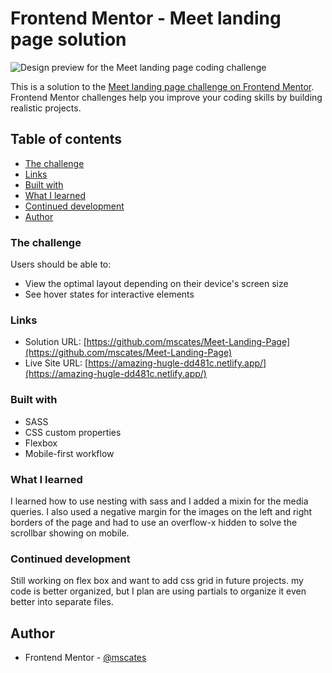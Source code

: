 # Frontend Mentor - Meet landing page solution

![Design preview for the Meet landing page coding challenge](./Screenshot-Meet-Landing.jpg)

This is a solution to the [Meet landing page challenge on Frontend Mentor](https://www.frontendmentor.io/challenges/meet-landing-page-rbTDS6OUR). Frontend Mentor challenges help you improve your coding skills by building realistic projects.

## Table of contents

- [The challenge](#the-challenge)
- [Links](#links)
- [Built with](#built-with)
- [What I learned](#what-i-learned)
- [Continued development](#continued-development)
- [Author](#author)

### The challenge

Users should be able to:

- View the optimal layout depending on their device's screen size
- See hover states for interactive elements

### Links

- Solution URL: [https://github.com/mscates/Meet-Landing-Page](https://github.com/mscates/Meet-Landing-Page)
- Live Site URL: [https://amazing-hugle-dd481c.netlify.app/](https://amazing-hugle-dd481c.netlify.app/)

### Built with

- SASS
- CSS custom properties
- Flexbox
- Mobile-first workflow

### What I learned

I learned how to use nesting with sass and I added a mixin for the media queries. I also used a negative margin for the images on the left and right borders of the page and had to use an overflow-x hidden to solve the scrollbar showing on mobile.

### Continued development

Still working on flex box and want to add css grid in future projects. my code is better organized, but I plan are using partials to organize it even better into separate files.

## Author

- Frontend Mentor - [@mscates](https://www.frontendmentor.io/profile/mscates)
